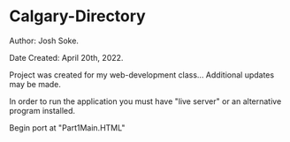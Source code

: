 # Calgary-Directory

Author: Josh Soke.

Date Created: April 20th, 2022.


Project was created for my web-development class... Additional updates may be made.

In order to run the application you must have "live server" or an alternative program installed.

Begin port at "Part1Main.HTML" 
